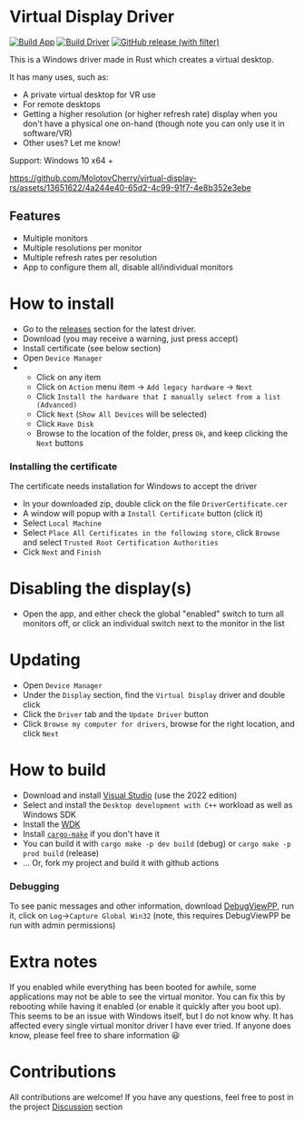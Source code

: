 # Virtual Display Driver

[![Build App](https://github.com/MolotovCherry/virtual-display-rs/actions/workflows/build-app.yml/badge.svg?event=push)](https://github.com/MolotovCherry/virtual-display-rs/actions/workflows/build-app.yml) [![Build Driver](https://github.com/MolotovCherry/virtual-display-rs/actions/workflows/build-driver.yml/badge.svg?event=push)](https://github.com/MolotovCherry/virtual-display-rs/actions/workflows/build-driver.yml) [![GitHub release (with filter)](https://img.shields.io/github/v/release/MolotovCherry/virtual-display-rs)](https://github.com/MolotovCherry/virtual-display-rs/releases)

This is a Windows driver made in Rust which creates a virtual desktop.

It has many uses, such as:
- A private virtual desktop for VR use
- For remote desktops
- Getting a higher resolution (or higher refresh rate) display when you don't have a physical one on-hand (though note you can only use it in software/VR)
- Other uses? Let me know!

Support: Windows 10 x64 +

https://github.com/MolotovCherry/virtual-display-rs/assets/13651622/4a244e40-65d2-4c99-91f7-4e8b352e3ebe

## Features
- Multiple monitors
- Multiple resolutions per monitor
- Multiple refresh rates per resolution
- App to configure them all, disable all/individual monitors

# How to install
- Go to the [releases](https://github.com/MolotovCherry/virtual-display-rs/releases) section for the latest driver.
- Download (you may receive a warning, just press accept)
- Install certificate (see below section)
- Open `Device Manager`
- - Click on any item
  - Click on `Action` menu item -> `Add legacy hardware` -> `Next`
  - Click `Install the hardware that I manually select from a list (Advanced)`
  - Click `Next` (`Show All Devices` will be selected)
  - Click `Have Disk`
  - Browse to the location of the folder, press `Ok`, and keep clicking the `Next` buttons

### Installing the certificate
The certificate needs installation for Windows to accept the driver
- In your downloaded zip, double click on the file `DriverCertificate.cer`
- A window will popup with a `Install Certificate` button (click it)
- Select `Local Machine`
- Select `Place All Certificates in the following store`, click `Browse` and select `Trusted Root Certification Authorities`
- Cick `Next` and `Finish`

# Disabling the display(s)
- Open the app, and either check the global "enabled" switch to turn all monitors off, or click an individual switch next to the monitor in the list

# Updating
- Open `Device Manager`
- Under the `Display` section, find the `Virtual Display` driver and double click
- Click the `Driver` tab and the `Update Driver` button
- Click `Browse my computer for drivers`, browse for the right location, and click `Next`

# How to build
- Download and install [Visual Studio](https://visualstudio.microsoft.com/downloads/) (use the 2022 edition)
- Select and install the `Desktop development with C++` workload as well as Windows SDK
- Install the [WDK](https://learn.microsoft.com/en-us/windows-hardware/drivers/download-the-wdk)
- Install [`cargo-make`](https://github.com/sagiegurari/cargo-make) if you don't have it
- You can build it with `cargo make -p dev build` (debug) or `cargo make -p prod build` (release)
- ... Or, fork my project and build it with github actions

### Debugging
To see panic messages and other information, download [DebugViewPP](https://github.com/CobaltFusion/DebugViewPP), run it, click on `Log`->`Capture Global Win32` (note, this requires DebugViewPP be run with admin permissions)

# Extra notes
If you enabled while everything has been booted for awhile, some applications may not be able to see the virtual monitor. You can fix this by rebooting while having it enabled (or enable it quickly after you boot up). This seems to be an issue with Windows itself, but I do not know why. It has affected every single virtual monitor driver I have ever tried. If anyone does know, please feel free to share information 😃

# Contributions
All contributions are welcome! If you have any questions, feel free to post in the project [Discussion](https://github.com/MolotovCherry/virtual-display-rs/discussions) section
